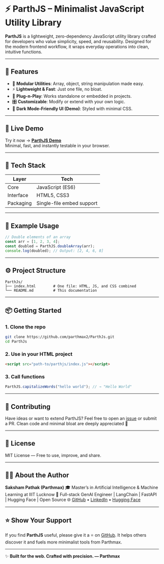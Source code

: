 
# ⚡ ParthJS – Minimalist JavaScript Utility Library

**ParthJS** is a lightweight, zero-dependency JavaScript utility library crafted for developers who value simplicity, speed, and reusability. Designed for the modern frontend workflow, it wraps everyday operations into clean, intuitive functions.

---

## 🚀 Features

- 🔗 **Modular Utilities**: Array, object, string manipulation made easy.
- ⚡ **Lightweight & Fast**: Just one file, no bloat.
- 🧩 **Plug-n-Play**: Works standalone or embedded in projects.
- 🎛️ **Customizable**: Modify or extend with your own logic.
- 🌙 **Dark Mode-Friendly UI (Demo)**: Styled with minimal CSS.

---

## 🔬 Live Demo

Try it now → [**ParthJS Demo**](https://parthmax2.github.io/ParthJs/)  
Minimal, fast, and instantly testable in your browser.

---

## 🧠 Tech Stack

| Layer       | Tech                         |
|-------------|------------------------------|
| Core        | JavaScript (ES6)             |
| Interface   | HTML5, CSS3                  |
| Packaging   | Single-file embed support    |

---

## 🧾 Example Usage

```javascript
// Double elements of an array
const arr = [1, 2, 3, 4];
const doubled = ParthJS.doubleArray(arr);
console.log(doubled); // Output: [2, 4, 6, 8]
````

---

## ⚙️ Project Structure

```
ParthJs/
├── index.html        # One file: HTML, JS, and CSS combined
└── README.md         # This documentation
```

---

## 📦 Getting Started

### 1. Clone the repo

```bash
git clone https://github.com/parthmax2/ParthJs.git
cd ParthJs
```

### 2. Use in your HTML project

```html
<script src="path-to/parthjs/index.js"></script>
```

### 3. Call functions

```javascript
ParthJS.capitalizeWords("hello world"); // → "Hello World"
```

---

## 📌 Contributing

Have ideas or want to extend ParthJS?
Feel free to open an [issue](https://github.com/parthmax2/ParthJs/issues) or submit a PR.
Clean code and minimal bloat are deeply appreciated 🙌

---

## 📄 License

MIT License — Free to use, improve, and share.

---

## 🧑‍💻 About the Author

**Saksham Pathak (Parthmax)**
🎓 Master’s in Artificial Intelligence & Machine Learning at IIIT Lucknow
🚀 Full-stack GenAI Engineer | LangChain | FastAPI | Hugging Face | Open Source
🌐 [GitHub](https://github.com/parthmax2) • [LinkedIn](https://linkedin.com/in/sakshampathak) • [Hugging Face](https://huggingface.co/parthmax)

---

## ⭐ Show Your Support

If you find **ParthJS** useful, please give it a ⭐ on [GitHub](https://github.com/parthmax2/ParthJs).
It helps others discover it and fuels more minimalist tools from Parthmax.

---

✨ **Built for the web. Crafted with precision. — Parthmax**


